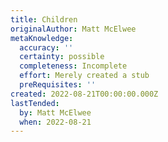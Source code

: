 ```yaml
---
title: Children
originalAuthor: Matt McElwee
metaKnowledge:
  accuracy: ''
  certainty: possible
  completeness: Incomplete
  effort: Merely created a stub
  preRequisites: ''
created: 2022-08-21T00:00:00.000Z
lastTended:
  by: Matt McElwee
  when: 2022-08-21
---
```

